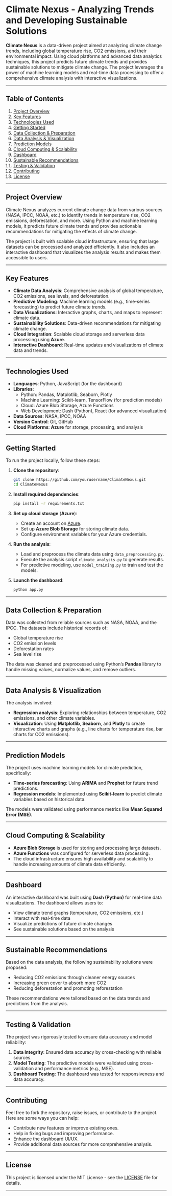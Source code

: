 # Climate Nexus - Analyzing Trends and Developing Sustainable Solutions

**Climate Nexus** is a data-driven project aimed at analyzing climate change trends, including global temperature rise, CO2 emissions, and their environmental impact. Using cloud platforms and advanced data analytics techniques, this project predicts future climate trends and provides sustainable solutions to mitigate climate change. The project leverages the power of machine learning models and real-time data processing to offer a comprehensive climate analysis with interactive visualizations.

---

## Table of Contents

1. [Project Overview](#project-overview)
2. [Key Features](#key-features)
3. [Technologies Used](#technologies-used)
4. [Getting Started](#getting-started)
5. [Data Collection & Preparation](#data-collection--preparation)
6. [Data Analysis & Visualization](#data-analysis--visualization)
7. [Prediction Models](#prediction-models)
8. [Cloud Computing & Scalability](#cloud-computing--scalability)
9. [Dashboard](#dashboard)
10. [Sustainable Recommendations](#sustainable-recommendations)
11. [Testing & Validation](#testing--validation)
12. [Contributing](#contributing)
13. [License](#license)

---

## Project Overview

Climate Nexus analyzes current climate change data from various sources (NASA, IPCC, NOAA, etc.) to identify trends in temperature rise, CO2 emissions, deforestation, and more. Using Python and machine learning models, it predicts future climate trends and provides actionable recommendations for mitigating the effects of climate change. 

The project is built with scalable cloud infrastructure, ensuring that large datasets can be processed and analyzed efficiently. It also includes an interactive dashboard that visualizes the analysis results and makes them accessible to users.

---

## Key Features

- **Climate Data Analysis**: Comprehensive analysis of global temperature, CO2 emissions, sea levels, and deforestation.
- **Predictive Modeling**: Machine learning models (e.g., time-series forecasting) to predict future climate trends.
- **Data Visualizations**: Interactive graphs, charts, and maps to represent climate data.
- **Sustainability Solutions**: Data-driven recommendations for mitigating climate change.
- **Cloud Integration**: Scalable cloud storage and serverless data processing using **Azure**.
- **Interactive Dashboard**: Real-time updates and visualizations of climate data and trends.

---

## Technologies Used

- **Languages**: Python, JavaScript (for the dashboard)
- **Libraries**: 
  - Python: Pandas, Matplotlib, Seaborn, Plotly
  - Machine Learning: Scikit-learn, TensorFlow (for prediction models)
  - Cloud: Azure Blob Storage, Azure Functions
  - Web Development: Dash (Python), React (for advanced visualization)
- **Data Sources**: NASA, IPCC, NOAA
- **Version Control**: Git, GitHub
- **Cloud Platforms**: **Azure** for storage, processing, and analysis

---

## Getting Started

To run the project locally, follow these steps:

1. **Clone the repository**:
   ```bash
   git clone https://github.com/yourusername/ClimateNexus.git
   cd ClimateNexus
   ```

2. **Install required dependencies**:
   ```bash
   pip install -r requirements.txt
   ```

3. **Set up cloud storage** (**Azure**):
   - Create an account on [Azure](https://azure.microsoft.com/).
   - Set up **Azure Blob Storage** for storing climate data.
   - Configure environment variables for your Azure credentials.

4. **Run the analysis**:
   - Load and preprocess the climate data using `data_preprocessing.py`.
   - Execute the analysis script `climate_analysis.py` to generate results.
   - For predictive modeling, use `model_training.py` to train and test the models.

5. **Launch the dashboard**:
   ```bash
   python app.py
   ```

---

## Data Collection & Preparation

Data was collected from reliable sources such as NASA, NOAA, and the IPCC. The datasets include historical records of:

- Global temperature rise
- CO2 emission levels
- Deforestation rates
- Sea level rise

The data was cleaned and preprocessed using Python’s **Pandas** library to handle missing values, normalize values, and remove outliers.

---

## Data Analysis & Visualization

The analysis involved:

- **Regression analysis**: Exploring relationships between temperature, CO2 emissions, and other climate variables.
- **Visualization**: Using **Matplotlib**, **Seaborn**, and **Plotly** to create interactive charts and graphs (e.g., line charts for temperature rise, bar charts for CO2 emissions).

---

## Prediction Models

The project uses machine learning models for climate prediction, specifically:

- **Time-series forecasting**: Using **ARIMA** and **Prophet** for future trend predictions.
- **Regression models**: Implemented using **Scikit-learn** to predict climate variables based on historical data.

The models were validated using performance metrics like **Mean Squared Error (MSE)**.

---

## Cloud Computing & Scalability

- **Azure Blob Storage** is used for storing and processing large datasets.
- **Azure Functions** was configured for serverless data processing.
- The cloud infrastructure ensures high availability and scalability to handle increasing amounts of climate data efficiently.

---

## Dashboard

An interactive dashboard was built using **Dash (Python)** for real-time data visualizations. The dashboard allows users to:

- View climate trend graphs (temperature, CO2 emissions, etc.)
- Interact with real-time data
- Visualize predictions of future climate changes
- See sustainable solutions based on the analysis

---

## Sustainable Recommendations

Based on the data analysis, the following sustainability solutions were proposed:

- Reducing CO2 emissions through cleaner energy sources
- Increasing green cover to absorb more CO2
- Reducing deforestation and promoting reforestation

These recommendations were tailored based on the data trends and predictions from the analysis.

---

## Testing & Validation

The project was rigorously tested to ensure data accuracy and model reliability:

1. **Data Integrity**: Ensured data accuracy by cross-checking with reliable sources.
2. **Model Testing**: The predictive models were validated using cross-validation and performance metrics (e.g., MSE).
3. **Dashboard Testing**: The dashboard was tested for responsiveness and data accuracy.

---

## Contributing

Feel free to fork the repository, raise issues, or contribute to the project. Here are some ways you can help:

- Contribute new features or improve existing ones.
- Help in fixing bugs and improving performance.
- Enhance the dashboard UI/UX.
- Provide additional data sources for more comprehensive analysis.

---

## License

This project is licensed under the MIT License - see the [LICENSE](LICENSE) file for details.

---
